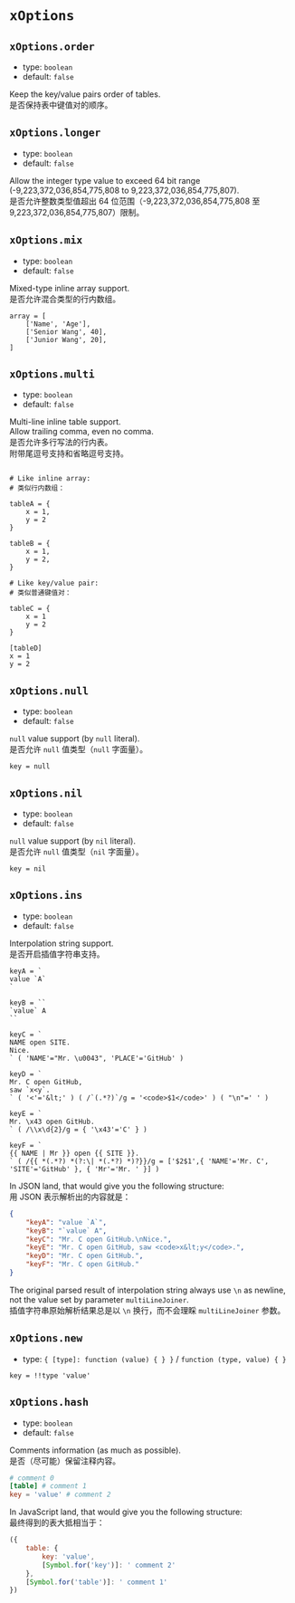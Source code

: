 
`xOptions`
==========

`xOptions.order`
----------------

*   type: `boolean`
*   default: `false`

Keep the key/value pairs order of tables.  
是否保持表中键值对的顺序。

`xOptions.longer`
-----------------

*   type: `boolean`
*   default: `false`

Allow the integer type value to exceed 64 bit range (-9,223,372,036,854,775,808 to 9,223,372,036,854,775,807).  
是否允许整数类型值超出 64 位范围（-9,223,372,036,854,775,808 至 9,223,372,036,854,775,807）限制。

`xOptions.mix`
--------------

*   type: `boolean`
*   default: `false`

Mixed-type inline array support.  
是否允许混合类型的行内数组。

```
array = [
    ['Name', 'Age'],
    ['Senior Wang', 40],
    ['Junior Wang', 20],
]
```

`xOptions.multi`
----------------

*   type: `boolean`
*   default: `false`

Multi-line inline table support.  
Allow trailing comma, even no comma.  
是否允许多行写法的行内表。  
附带尾逗号支持和省略逗号支持。

```

# Like inline array:
# 类似行内数组：

tableA = {
    x = 1,
    y = 2
}

tableB = {
    x = 1,
    y = 2,
}

# Like key/value pair:
# 类似普通键值对：

tableC = {
    x = 1
    y = 2
}

[tableD]
x = 1
y = 2

```

`xOptions.null`
---------------

*   type: `boolean`
*   default: `false`

`null` value support (by `null` literal).  
是否允许 `null` 值类型（`null` 字面量）。

```
key = null
```

`xOptions.nil`
--------------

*   type: `boolean`
*   default: `false`

`null` value support (by `nil` literal).  
是否允许 `null` 值类型（`nil` 字面量）。

```
key = nil
```

`xOptions.ins`
--------------

*   type: `boolean`
*   default: `false`

Interpolation string support.  
是否开启插值字符串支持。

```
keyA = `
value `A`
`

keyB = ``
`value` A
``

keyC = `
NAME open SITE.
Nice.
` ( 'NAME'="Mr. \u0043", 'PLACE'='GitHub' )

keyD = `
Mr. C open GitHub,
saw `x<y`.
` ( '<'='&lt;' ) ( /`(.*?)`/g = '<code>$1</code>' ) ( "\n"=' ' )

keyE = `
Mr. \x43 open GitHub.
` ( /\\x\d{2}/g = { '\x43'='C' } )

keyF = `
{{ NAME | Mr }} open {{ SITE }}.
` ( /{{ *(.*?) *(?:\| *(.*?) *)?}}/g = ['$2$1',{ 'NAME'='Mr. C', 'SITE'='GitHub' }, { 'Mr'='Mr. ' }] )
```

In JSON land, that would give you the following structure:  
用 JSON 表示解析出的内容就是：

```json
{
    "keyA": "value `A`",
    "keyB": "`value` A",
    "keyC": "Mr. C open GitHub.\nNice.",
    "keyE": "Mr. C open GitHub, saw <code>x&lt;y</code>.",
    "keyD": "Mr. C open GitHub.",
    "keyF": "Mr. C open GitHub."
}
```

The original parsed result of interpolation string always use `\n` as newline, not the value set by parameter `multiLineJoiner`.  
插值字符串原始解析结果总是以 `\n` 换行，而不会理睬 `multiLineJoiner` 参数。

`xOptions.new`
--------------

*   type: `{ [type]: function (value) { } }` / `function (type, value) { }`

```
key = !!type 'value'
```

`xOptions.hash`
---------------

*   type: `boolean`
*   default: `false`

Comments information (as much as possible).  
是否（尽可能）保留注释内容。

```toml
# comment 0
[table] # comment 1
key = 'value' # comment 2
```

In JavaScript land, that would give you the following structure:  
最终得到的表大抵相当于：

```js
({
    table: {
    	key: 'value',
    	[Symbol.for('key')]: ' comment 2'
    },
    [Symbol.for('table')]: ' comment 1'
})
```
